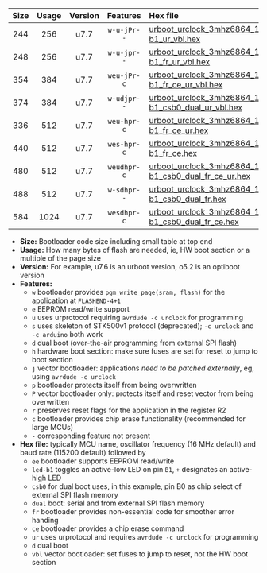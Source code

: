 |Size|Usage|Version|Features|Hex file|
|:-:|:-:|:-:|:-:|:--|
|244|256|u7.7|`w-u-jPr--`|[urboot_urclock_3mhz6864_19200bps_led-b1_ur_vbl.hex](https://raw.githubusercontent.com/stefanrueger/urboot.hex/main/boards/urclock/fcpu_3mhz6864/19200_bps/urboot_urclock_3mhz6864_19200bps_led-b1_ur_vbl.hex)|
|248|256|u7.7|`w-u-jpr--`|[urboot_urclock_3mhz6864_19200bps_led-b1_fr_ur_vbl.hex](https://raw.githubusercontent.com/stefanrueger/urboot.hex/main/boards/urclock/fcpu_3mhz6864/19200_bps/urboot_urclock_3mhz6864_19200bps_led-b1_fr_ur_vbl.hex)|
|354|384|u7.7|`weu-jPr-c`|[urboot_urclock_3mhz6864_19200bps_ee_led-b1_fr_ce_ur_vbl.hex](https://raw.githubusercontent.com/stefanrueger/urboot.hex/main/boards/urclock/fcpu_3mhz6864/19200_bps/urboot_urclock_3mhz6864_19200bps_ee_led-b1_fr_ce_ur_vbl.hex)|
|374|384|u7.7|`w-udjpr--`|[urboot_urclock_3mhz6864_19200bps_led-b1_csb0_dual_ur_vbl.hex](https://raw.githubusercontent.com/stefanrueger/urboot.hex/main/boards/urclock/fcpu_3mhz6864/19200_bps/urboot_urclock_3mhz6864_19200bps_led-b1_csb0_dual_ur_vbl.hex)|
|336|512|u7.7|`weu-hpr-c`|[urboot_urclock_3mhz6864_19200bps_ee_led-b1_fr_ce_ur.hex](https://raw.githubusercontent.com/stefanrueger/urboot.hex/main/boards/urclock/fcpu_3mhz6864/19200_bps/urboot_urclock_3mhz6864_19200bps_ee_led-b1_fr_ce_ur.hex)|
|440|512|u7.7|`wes-hpr-c`|[urboot_urclock_3mhz6864_19200bps_ee_led-b1_fr_ce.hex](https://raw.githubusercontent.com/stefanrueger/urboot.hex/main/boards/urclock/fcpu_3mhz6864/19200_bps/urboot_urclock_3mhz6864_19200bps_ee_led-b1_fr_ce.hex)|
|480|512|u7.7|`weudhpr-c`|[urboot_urclock_3mhz6864_19200bps_ee_led-b1_csb0_dual_fr_ce_ur.hex](https://raw.githubusercontent.com/stefanrueger/urboot.hex/main/boards/urclock/fcpu_3mhz6864/19200_bps/urboot_urclock_3mhz6864_19200bps_ee_led-b1_csb0_dual_fr_ce_ur.hex)|
|488|512|u7.7|`w-sdhpr--`|[urboot_urclock_3mhz6864_19200bps_led-b1_csb0_dual_fr.hex](https://raw.githubusercontent.com/stefanrueger/urboot.hex/main/boards/urclock/fcpu_3mhz6864/19200_bps/urboot_urclock_3mhz6864_19200bps_led-b1_csb0_dual_fr.hex)|
|584|1024|u7.7|`wesdhpr-c`|[urboot_urclock_3mhz6864_19200bps_ee_led-b1_csb0_dual_fr_ce.hex](https://raw.githubusercontent.com/stefanrueger/urboot.hex/main/boards/urclock/fcpu_3mhz6864/19200_bps/urboot_urclock_3mhz6864_19200bps_ee_led-b1_csb0_dual_fr_ce.hex)|

- **Size:** Bootloader code size including small table at top end
- **Usage:** How many bytes of flash are needed, ie, HW boot section or a multiple of the page size
- **Version:** For example, u7.6 is an urboot version, o5.2 is an optiboot version
- **Features:**
  + `w` bootloader provides `pgm_write_page(sram, flash)` for the application at `FLASHEND-4+1`
  + `e` EEPROM read/write support
  + `u` uses urprotocol requiring `avrdude -c urclock` for programming
  + `s` uses skeleton of STK500v1 protocol (deprecated); `-c urclock` and `-c arduino` both work
  + `d` dual boot (over-the-air programming from external SPI flash)
  + `h` hardware boot section: make sure fuses are set for reset to jump to boot section
  + `j` vector bootloader: applications *need to be patched externally*, eg, using `avrdude -c urclock`
  + `p` bootloader protects itself from being overwritten
  + `P` vector bootloader only: protects itself and reset vector from being overwritten
  + `r` preserves reset flags for the application in the register R2
  + `c` bootloader provides chip erase functionality (recommended for large MCUs)
  + `-` corresponding feature not present
- **Hex file:** typically MCU name, oscillator frequency (16 MHz default) and baud rate (115200 default) followed by
  + `ee` bootloader supports EEPROM read/write
  + `led-b1` toggles an active-low LED on pin `B1`, `+` designates an active-high LED
  + `csb0` for dual boot uses, in this example, pin B0 as chip select of external SPI flash memory
  + `dual` boot: serial and from external SPI flash memory
  + `fr` bootloader provides non-essential code for smoother error handing
  + `ce` bootloader provides a chip erase command
  + `ur` uses urprotocol and requires `avrdude -c urclock` for programming
  + `d` dual boot
  + `vbl` vector bootloader: set fuses to jump to reset, not the HW boot section
